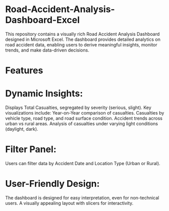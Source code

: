 # Road-Accident-Analysis-Dashboard-Excel

This repository contains a visually rich Road Accident Analysis Dashboard designed in Microsoft Excel. The dashboard provides detailed analytics on road accident data, enabling users to derive meaningful insights, monitor trends, and make data-driven decisions.

# Features
# Dynamic Insights:
Displays Total Casualties, 
segregated by severity (serious, slight).
  Key visualizations include:
  Year-on-Year comparison of casualties.
  Casualties by vehicle type, road type, and road surface condition.
  Accident trends across urban vs rural areas.
  Analysis of casualties under varying light conditions (daylight, dark).
# Filter Panel:
  Users can filter data by Accident Date and Location Type (Urban or Rural).
# User-Friendly Design:
  The dashboard is designed for easy interpretation, even for non-technical users.
  A visually appealing layout with slicers for interactivity.
